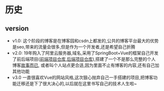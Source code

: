 # 历史



## version
- v1.0: 这个阶段的博客是在博客园和csdn上都发的,公共的博客平台最大的优势是seo,带来的流量会很多,但是作为一个开发者,还是希望自己折腾
- v2.0: 19年购入了阿里云服务器,域名,采用了SpringBoot+Vue的框架自己开发了前后端项目([前端项目仓库](https://github.com/storyxc/storyxc-c),[后端项目仓库](https://github.com/storyxc/story)),搭建了一个不是那么完整的个人博客[故事而已](https://www.storyxc.com),
或者叫个人站点更合适,因为里面不止有博客的内容,还有自己加其他功能
- v3.0 一直很喜欢Vue的网站风格,这次狠心抛弃自己一手搭建的项目,把博客功能迁移还是下了很大决心的,以后就在这里书写自己的技术人生啦~
